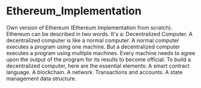 # Ethereum_Implementation
Own version of Ethereum (Ethereum Implementation from scratch). Ethereum can be described in two words. It's a:  Decentralized Computer. A decentralized computer is like a normal computer. A normal computer executes a program using one machine.  But a decentralized computer executes a program using multiple machines. Every machine needs to agree upon the output of the program for its results to become official.  To build a decentralized computer, here are the essential elements:  A smart contract language. A blockchain. A network. Transactions and accounts. A state management data structure.
